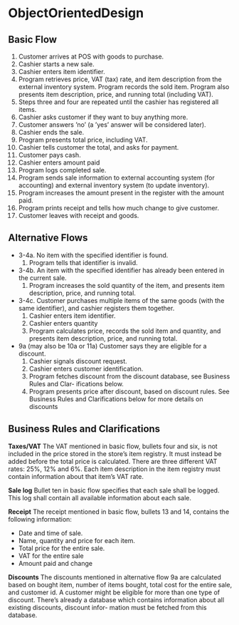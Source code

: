 # ObjectOrientedDesign

## Basic Flow
1. Customer arrives at POS with goods to purchase.
2. Cashier starts a new sale.
3. Cashier enters item identifier.
4. Program retrieves price, VAT (tax) rate, and item description from the external
inventory system. Program records the sold item. Program also presents item
description, price, and running total (including VAT).
5. Steps three and four are repeated until the cashier has registered all items.
6. Cashier asks customer if they want to buy anything more.
7. Customer answers ’no’ (a ’yes’ answer will be considered later).
8. Cashier ends the sale.
9. Program presents total price, including VAT.
10. Cashier tells customer the total, and asks for payment.
11. Customer pays cash.
12. Cashier enters amount paid
13. Program logs completed sale.
14. Program sends sale information to external accounting system (for accounting)
and external inventory system (to update inventory).
15. Program increases the amount present in the register with the amount paid.  
16. Program prints receipt and tells how much change to give customer.  
17. Customer leaves with receipt and goods.  

## Alternative Flows
- 3-4a. No item with the specified identifier is found.
  1. Program tells that identifier is invalid.
- 3-4b. An item with the specified identifier has already been entered in the current sale.
  1. Program increases the sold quantity of the item, and presents item description,
price, and running total.
- 3-4c. Customer purchases multiple items of the same goods (with the same identifier),
and cashier registers them together.
  1. Cashier enters item identifier.
  2. Cashier enters quantity
  3. Program calculates price, records the sold item and quantity, and presents item
description, price, and running total.
- 9a (may also be 10a or 11a) Customer says they are eligible for a discount.
  1. Cashier signals discount request.
  2. Cashier enters customer identification.
  3. Program fetches discount from the discount database, see Business Rules and Clar-
ifications below.
  4. Program presents price after discount, based on discount rules. See Business Rules
and Clarifications below for more details on discounts

## Business Rules and Clarifications

**Taxes/VAT** The VAT mentioned in basic flow, bullets four and six, is not included in
the price stored in the store’s item registry. It must instead be added before the
total price is calculated. There are three different VAT rates: 25%, 12% and 6%.
Each item description in the item registry must contain information about that
item’s VAT rate.

**Sale log** Bullet ten in basic flow specifies that each sale shall be logged. This log shall
contain all available information about each sale. 

**Receipt** The receipt mentioned in basic flow, bullets 13 and 14, contains the following
information:
- Date and time of sale.
- Name, quantity and price for each item.
- Total price for the entire sale.
- VAT for the entire sale
- Amount paid and change

**Discounts** The discounts mentioned in alternative flow 9a are calculated based on bought
item, number of items bought, total cost for the entire sale, and customer id. A
customer might be eligible for more than one type of discount. There’s already a
database which contains information about all existing discounts, discount infor-
mation must be fetched from this database.
